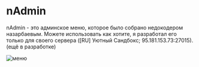 # nAdmin
nAdmin - это админское меню, которое было собрано недокодером назарбаевым. Можете использовать как хотите, я разработал его только для своего сервера ([RU] Уютный Сандбокс; 95.181.153.73:27015).
(ещё в разработке)

![меню](https://media.discordapp.net/attachments/703601632360792164/809807685730041877/unknown.png)
